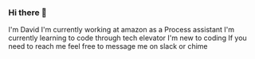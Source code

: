 ### Hi there 👋
 I'm David
 I'm currently working at amazon as a Process assistant
 I'm currently learning to code through tech elevator
 I'm new to coding
 If you need to reach me feel free to message me on slack or chime
<!--
**davidgoldhirsh/davidgoldhirsh** is a ✨ _special_ ✨ repository because its `README.md` (this file) appears on your GitHub profile.

Here are some ideas to get you started:

- 🔭 I’m currently working on ...
- 🌱 I’m currently learning ...
- 👯 I’m looking to collaborate on ...
- 🤔 I’m looking for help with ...
- 💬 Ask me about ...
- 📫 How to reach me: ...
- 😄 Pronouns: ...
- ⚡ Fun fact: ...
-->

